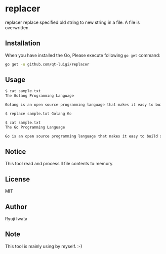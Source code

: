 # replacer

replacer replace specified old string to new string in a file. A file is overwritten.

## Installation

When you have installed the Go, Please execute following `go get` command:

```sh
go get -u github.com/qt-luigi/replacer
```

## Usage

```sh
$ cat sample.txt
The Golang Programming Language

Golang is an open source programming language that makes it easy to build simple, reliable, and efficient software.

$ replace sample.txt Golang Go

$ cat sample.txt 
The Go Programming Language

Go is an open source programming language that makes it easy to build simple, reliable, and efficient software.
```

## Notice

This tool read and process ll file contents to memory. 

## License

MIT

## Author

Ryuji Iwata

## Note

This tool is mainly using by myself. :-)

